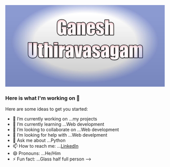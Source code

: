 ![image](https://github.com/Ganeshuthiravasagam/Ganeshuthiravasagam/blob/main/Poster.jpeg)

### Here is what I'm working on 👋

Here are some ideas to get you started:

- 🔭 I’m currently working on ...my projects
- 🌱 I’m currently learning ...Web development
- 👯 I’m looking to collaborate on ...Web development
- 🤔 I’m looking for help with ...Web develpment
- 💬 Ask me about ...Python
- 📫 How to reach me: ...[LinkedIn](https://www.linkedin.com/in/ganeshuthiravasagam/)
- 😄 Pronouns: ...He/Him
- ⚡ Fun fact: ...Glass half full person
-->
